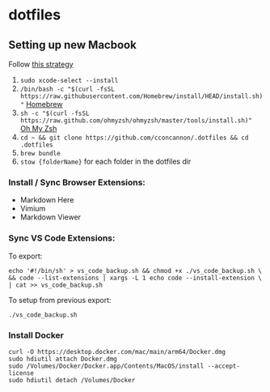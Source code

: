 # dotfiles

## Setting up new Macbook

Follow [this strategy](https://www.jakewiesler.com/blog/managing-dotfiles)

1. `sudo xcode-select --install`
2. `/bin/bash -c "$(curl -fsSL https://raw.githubusercontent.com/Homebrew/install/HEAD/install.sh)"` [Homebrew](https://brew.sh/)
3. `sh -c "$(curl -fsSL https://raw.github.com/ohmyzsh/ohmyzsh/master/tools/install.sh)"` [Oh My Zsh](https://ohmyz.sh/#install)
4. `cd ~ && git clone https://github.com/cconcannon/.dotfiles && cd .dotfiles`
5. `brew bundle`
6. `stow {folderName}` for each folder in the dotfiles dir

### Install / Sync Browser Extensions:

- Markdown Here
- Vimium
- Markdown Viewer

### Sync VS Code Extensions:

To export:

```shell
echo '#!/bin/sh' > vs_code_backup.sh && chmod +x ./vs_code_backup.sh \
&& code --list-extensions | xargs -L 1 echo code --install-extension \
| cat >> vs_code_backup.sh
```

To setup from previous export:

`./vs_code_backup.sh`

### Install Docker

```shell
curl -O https://desktop.docker.com/mac/main/arm64/Docker.dmg
sudo hdiutil attach Docker.dmg
sudo /Volumes/Docker/Docker.app/Contents/MacOS/install --accept-license
sudo hdiutil detach /Volumes/Docker
```
